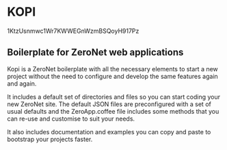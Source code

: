 # KOPI

1KtzUsnmwc1Wr7KWWEGnWzmBSQoyH917Pz

## Boilerplate for ZeroNet web applications

Kopi is a ZeroNet boilerplate with all the necessary elements to start a new project without the need to configure and develop the same features again and again.

It includes a default set of directories and files so you can start coding your new ZeroNet site. The default JSON files are preconfigured with a set of usual defaults and the ZeroApp.coffee file includes some methods that you can re-use and customise to suit your needs.

It also includes documentation and examples you can copy and paste to bootstrap your projects faster.